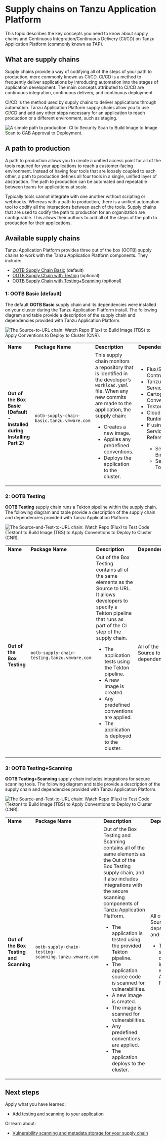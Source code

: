 # Supply chains on Tanzu Application Platform

This topic describes the key concepts you need to know about supply chains and
Continuous Integration/Continuous Delivery (CI/CD) on Tanzu Application Platform (commonly known as TAP).

## <a id="overview"></a> What are supply chains

Supply chains provide a way of codifying all of the steps of your path to production, more commonly
known as CI/CD.
CI/CD is a method to frequently deliver applications by introducing automation into the stages of
application development.
The main concepts attributed to CI/CD are continuous integration, continuous delivery, and continuous
deployment.

CI/CD is the method used by supply chains to deliver applications through automation.
Tanzu Application Platform supply chains allow you to use CI/CD and add any other steps necessary for
an application to reach production or a different environment, such as staging.

![A simple path to production: CI to Security Scan to Build Image to Image Scan to CAB Approval to Deployment.](../images/path-to-production-new.png)

## <a id="path-to-prod"></a>A path to production

A path to production allows you to create a unified access point for all of the tools required
for your applications to reach a customer-facing environment.
Instead of having four tools that are loosely coupled to each other, a path to production defines
all four tools in a single, unified layer of abstraction. The path to production can be automated and
repeatable between teams for applications at scale.

Typically tools cannot integrate with one another without scripting or webhooks.
Whereas with a path to production, there is a unified automation tool to codify all the interactions
between each of the tools.
Supply chains that are used to codify the path to production for an organization are configurable.
This allows their authors to add all of the steps of the path to production for their applications.

## <a id="avail-supply-chains"></a>Available supply chains

Tanzu Application Platform provides three out of the box (OOTB) supply chains to
work with the Tanzu Application Platform components. They include:

- [OOTB Supply Chain Basic](#OOTB-basic-sc-default) (default)
- [OOTB Supply Chain with Testing](#OOTB-testing) (optional)
- [OOTB Supply Chain with Testing+Scanning](#OOTB-test-and-scan) (optional)

### <a id="OOTB-basic-sc-default"></a>1: OOTB Basic (default)

The default **OOTB Basic** supply chain and its dependencies were installed on your cluster during
the Tanzu Application Platform install.
The following diagram and table provide a description of the supply chain and dependencies
provided with Tanzu Application Platform.

![The Source-to-URL chain: Watch Repo (Flux) to Build Image (TBS) to Apply Conventions to Deploy to Cluster (CNR).](../images/source-to-url-chain-new.png)

<table>
  <tr>
   <td><strong>Name</strong>
   </td>
   <td><strong>Package Name</strong>
   </td>
   <td><strong>Description</strong>
   </td>
   <td><strong>Dependencies</strong>
   </td>
  </tr>
  <tr>
   <td><strong>Out of the Box Basic (Default - Installed during Installing Part 2)</strong>
   </td>
   <td><code>ootb-supply-chain-basic.tanzu.vmware.com</code>
   </td>
   <td>This supply chain monitors a repository that is identified in the developer’s <code>workload.yaml</code> file. When any new commits are made to the application, the supply chain:
<ul>

<li>Creates a new image.

<li>Applies any predefined conventions.

<li>Deploys the application to the cluster.
</li>
</ul>
   </td>
   <td>
<ul>

<li>Flux/Source Controller

<li>Tanzu Build Service

<li>Cartographer Conventions

<li>Tekton

<li>Cloud Native Runtimes
<li>If using Service References:
   </li>
<ul>
<li>Service Bindings
<li>Services Toolkit
   </li>
   </ul>
</ul>
   </td>
  </tr>
</table>

### <a id="OOTB-testing"></a>2: OOTB Testing

**OOTB Testing** supply chain runs a Tekton pipeline within the supply chain.
The following diagram and table provide a description of the supply chain and dependencies
provided with Tanzu Application Platform.

![The Source-and-Test-to-URL chain: Watch Repo (Flux) to Test Code (Tekton) to Build Image (TBS) to Apply Conventions to Deploy to Cluster (CNR).](../images/source-and-test-to-url-chain-new.png)

<table>
  <tr>
   <td><strong>Name</strong>
   </td>
   <td><strong>Package Name</strong>
   </td>
   <td><strong>Description</strong>
   </td>
   <td><strong>Dependencies</strong>
   </td>
  </tr>
  <tr>
   <td><strong>Out of the Box Testing</strong>
   </td>
   <td><code>ootb-supply-chain-testing.tanzu.vmware.com</code>
   </td>
   <td>Out of the Box Testing contains all of the same elements as the Source to URL. It allows developers to specify a Tekton pipeline that runs as part of the CI step of the supply chain.
<ul>

<li>The application tests using the Tekton pipeline.

<li>A new image is created.

<li>Any predefined conventions are applied.

<li>The application is deployed to the cluster.
</li>
</ul>
   </td>
   <td>All of the Source to URL dependencies
<ul>

</ul>
   </td>
  </tr>
</table>

### <a id="OOTB-test-and-scan"></a>3: OOTB Testing+Scanning

**OOTB Testing+Scanning** supply chain includes integrations for secure scanning tools.
The following diagram and table provide a description of the supply chain and dependencies
provided with Tanzu Application Platform.

![The Source-and-Test-to-URL chain: Watch Repo (Flux) to Test Code (Tekton) to Build Image (TBS) to Apply Conventions to Deploy to Cluster (CNR).](../images/source-test-scan-to-url-new.png)

<table>
  <tr>
   <td><strong>Name</strong>
   </td>
   <td><strong>Package Name</strong>
   </td>
   <td><strong>Description</strong>
   </td>
   <td><strong>Dependencies</strong>
   </td>
  </tr>
  <tr>
   <td><strong>Out of the Box Testing and Scanning</strong>
   </td>
   <td><code>ootb-supply-chain-testing-scanning.tanzu.vmware.com</code>
   </td>
   <td>Out of the Box Testing and Scanning contains all of the same elements as the Out of the Box Testing supply chain, and it also includes integrations with the secure scanning components of Tanzu Application Platform.
<ul>

<li>The application is tested using the provided Tekton pipeline.
<li>The application source code is scanned for vulnerabilities.

<li>A new image is created.
<li>The image is scanned for vulnerabilities.

<li>Any predefined conventions are applied.

<li>The application deploys to the cluster.
</li>
</ul>
   </td>
   <td>All of the Source to URL dependencies, and:
<ul>

<li>The secure scanning components included with Tanzu Application Platform
</li>
</ul>
   </td>
  </tr>
</table>

## <a id="next-steps"></a> Next steps

Apply what you have learned:

- [Add testing and scanning to your application](add-test-and-security.md)

Or learn about:

- [Vulnerability scanning and metadata storage for your supply chain](about-vulnerability-scan-store.md)
